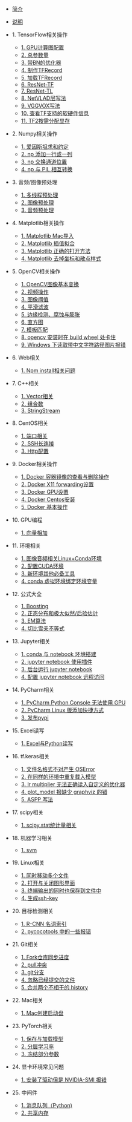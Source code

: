* [简介]()
* [说明](./README.md)
* 1\. TensorFlow相关操作
    * [1. GPU计算图配置](tensorflow/1.md)
    * [2. 总参数量](tensorflow/2.md)
    * [3. 带BN的优化器](tensorflow/3.md)
    * [4. 制作TFRecord](tensorflow/4.md)
    * [5. 加载TFRecord](tensorflow/5.md)
    * [6. ResNet-TF](tensorflow/6.md)
    * [7. ResNet-TL](tensorflow/7.md)
    * [8. NetVLAD层写法](tensorflow/8.md)
    * [9. VGGVOX写法](tensorflow/9.md)
    * [10. 查看TF支持的软硬件信息](tensorflow/10.md)
    * [11. TF2按需分配显存](tensorflow/11.md)

* 2\. Numpy相关操作
    * [1. 爱因斯坦求和约定](numpy/1.md)
    * [2. np 添加一行或一列](numpy/2.md)
    * [3. np 交换通道位置](numpy/3.md)
    * [4. np 与 PIL 相互转换](numpy/2.md)

* 3\. 音频\/图像预处理
    * [1. 多线程预处理](preprocessing/1.md)
    * [2. 图像预处理](preprocessing/2.md)
    * [3. 音频预处理](preprocessing/3.md)

* 4\. Matplotlib相关操作
    * [1. Matplotlib Mac导入](matplotlib/1.md)
    * [2. Matplotlib 插值拟合](matplotlib/2.md)
    * [3. Matplotlib 正确的打开方法](matplotlib/3.md)
    * [4. Matplotlib 去掉坐标和散点样式](matplotlib/4.md)

* 5\. OpenCV相关操作
    * [1. OpenCV图像基本变换](opencv/1.md)
    * [2. 视频操作](opencv/2.md)
    * [3. 图像阈值](opencv/3.md)
    * [4. 平滑滤波](opencv/4.md)
    * [5. 边缘检测、腐蚀与膨胀](opencv/5.md)
    * [6. 直方图](opencv/6.md)
    * [7. 模板匹配](opencv/7.md)
    * [8. opencv 安装时在 build wheel 处卡住](opencv/8.md)
    * [9. Windows 下读取带中文字符路径图片报错](opencv/9.md)

* 6\. Web相关
    * [1. Npm install相关问题](web/1.md)
    
* 7\. C++相关
    * [1. Vector相关](cpp/1.md)
    * [2. 组合数](cpp/2.md)
    * [3. StringStream](cpp/3.md)

* 8\. CentOS相关
    * [1. 端口相关](centos/1.md)
    * [2. SSH长连接](centos/2.md)
    * [3. Http配置](centos/3.md)

* 9\. Docker相关操作
    * [1. Docker 容器镜像的查看与删除操作](docker/1.md)
    * [2. Docker X11 forwarding设置](docker/2.md)
    * [3. Docker GPU设置](docker/3.md)
    * [4. Docker Centos安装](docker/4.md)
    * [5. Docker 基本操作](docker/5.md)

* 10\. GPU编程
    * [1. 向量相加](gpu/1.md)

* 11\. 环境相关
    * [1. 图像音频相关Linux+Conda环境](env/1.md)
    * [2. 配置CUDA环境](env/2.md)
    * [3. 新环境其他必备工具](env/3.md)
    * [4. conda 虚拟环境绑定环境变量](env/4.md)

* 12\. 公式大全
    * [1. Boosting](formula/1.md)
    * [2. 正态分布和极大似然/后验估计](formula/2.md)
    * [3. EM算法](formula/3.md)
    * [4. 切比雪夫不等式](formula/4.md)

* 13\. Jupyter相关
    * [1. conda 与 notebook 环境搭建](jupyter/1.md)
    * [2. jupyter notebook 使用插件](jupyter/2.md)
    * [3. 后台运行 jupyter notebook](jupyter/3.md)
    * [4. 配置 jupyter notebook 远程访问](jupyter/4.md)

* 14\. PyCharm相关
    * [1. PyCharm Python Console 无法使用 GPU](pycharm/1.md)
    * [2. PyCharm Linux 版添加快捷方式](pycharm/2.md)
    * [3. 发布pypi](pycharm/3.md)

* 15\. Excel读写
    * [1. Excel与Python读写](excel/1.md)

* 16\. tf.keras相关
    * [1. 文件名格式不对产生 OSError](tf_keras/1.md)
    * [2. 在同样的环境中重复载入模型](tf_keras/2.md)
    * [3. lr multiplier 无法正确读入自定义的优化器](tf_keras/3.md)
    * [4. plot_model 报缺少 graphviz 的错](tf_keras/4.md)
    * [5. ASPP 写法](tf_keras/5.md)

* 17\. scipy相关
    * [1. scipy.stat统计量相关](scipy/1.md)
    
* 18\. 机器学习相关
    * [1. svm](machineLearning/1.md)

* 19\. Linux相关
    * [1. 同时移动多个文件](linux/1.md)  
    * [2. 打开与关闭图形界面](linux/2.md)
    * [3. 终端输出的同时也保存到文件中](linux/3.md)
    * [4. 生成ssh-key](linux/4.md)

* 20\. 目标检测相关
    * [1. R-CNN 名词索引](object_detection/1.md)
    * [2. pycocotools 中的一些报错](object_detection/2.md)

* 21\. Git相关
    * [1. Fork仓库同步进度](git/1.md)
    * [2. pull冲突](git/2.md)
    * [3. git分支](git/3.md)
    * [4. 忽略已经提交的文件](git/4.md)
    * [5. 合并两个不相干的 history](git/5.md)

* 22\. Mac相关
    * [1. Mac创建启动盘](mac/1.md)

* 23\. PyTorch相关
    * [1. 保存与加载模型](torch/1.md)
    * [2. 分层学习率](torch/2.md)
    * [3. 冻结部分参数](torch/3.md)

* 24\. 显卡环境常见问题
    * [1. 安装了驱动但是 NVIDIA-SMI 报错](nvidia/1.md)

* 25\. 中间件
    * [1. 消息队列（Python)](middleware/1.md)
    * [2. 共享内存](middleware/2.md)
